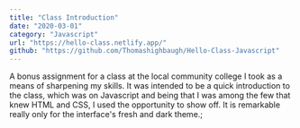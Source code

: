 ```yaml
---
title: "Class Introduction"
date: "2020-03-01"
category: "Javascript"
url: "https://hello-class.netlify.app/"
github: "https://github.com/Thomashighbaugh/Hello-Class-Javascript"
---
```


A bonus assignment for a class at the local community college I took as a means of sharpening my skills. It was intended to be a quick introduction to the class, which was on Javascript and being that I was among the few that knew HTML and CSS, I used the opportunity to show off. It is remarkable really only for the interface's fresh and dark theme.;
